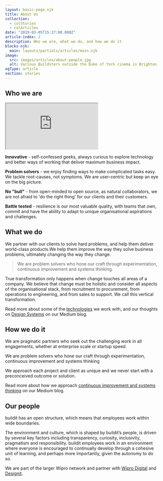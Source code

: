 ```yaml
---
layout: basic-page.njk
title: About Us
collection:
  - colStories
  - colArticles
date: "2019-03-05T15:37:00.000Z"
article-index: 2
description: Who we are, what we do, and how we do it
blocks-njk:
  main: layouts/partials/articles/main.njk
image:
  src: images/articles/about-people.jpg
  alt: Various Buildsters outside the Duke of York cinema in Brighton
ogType: article
section: stories
---
```

## Who we are
<div class="web-c-video-player">
  <iframe title="Promotional video showing buildit staff working in the London studio" src="https://www.youtube-nocookie.com/embed/E_MIWWwnd60?rel=0" allow="accelerometer; autoplay; encrypted-media; gyroscope; picture-in-picture" allowfullscreen></iframe>
</div>

**Innovative** - self-confessed geeks, always curious to explore technology and better ways of working that deliver maximum business impact.

**Problem solvers** - we enjoy finding ways to make complicated tasks easy. We tackle root-causes, not symptoms. We are user-centric but keep an eye on the big picture.

**No "bull"** - from open-minded to open source, as natural collaborators, we are not afraid to 'do the right thing' for our clients and their customers.

**Battle tested** - resilience is our most valuable quality, with teams that own, commit and have the ability to adapt to unique organisational aspirations and challenges.


## What we do
We partner with our clients to solve hard problems, and help them deliver world-class products.We help them improve the way they solve business problems, ultimately changing the way they change.

> We are problem solvers who hone our craft through experimentation, continuous improvement and systems thinking.

True transformation only happens when change touches all areas of a company. We believe that change must be holistic and consider all aspects of the organisational stack, from recruitment to procurement, from operations to engineering, and from sales to support. We call this vertical transformation.

Read more about some of the [technologies](https://medium.com/buildit/technology/home) we work with, and our thoughts on [Design Systems](https://medium.com/buildit/design-systems/home) on our Medium blog.

## How we do it
We are pragmatic partners who seek out the challenging work in all engagements, whether at enterprise scale or startup speed.

We are problem solvers who hone our craft through experimentation, continuous improvement and systems thinking

We approach each project and client as unique and we never start with a preconceived outcome or solution.

Read more about how we approach [continuous improvement and systems thinking](https://medium.com/buildit/org-change/home) on our Medium blog.

## Our people
buildit has an open structure, which means that employees work within wide boundaries.

The environment and culture, which is shaped by buildit’s people, is driven by several key factors including transparency, curiosity, inclusivity, pragmatism and responsibility. buildit employees work in an environment where everyone is encouraged to continually develop through a cohesive unit of learning, and perhaps more importantly, given the autonomy to do so.

We are part of the larger Wipro network and partner with [Wipro Digital](https://wiprodigital.com/) and [Designit](https://designit.com/).